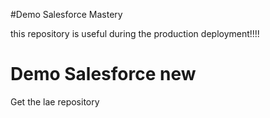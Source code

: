 #Demo Salesforce Mastery

this repository is useful during the production deployment!!!!

# Demo Salesforce new

Get the lae repository

